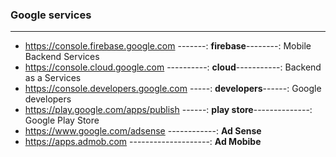 ### Google services

-----------------------

- https://console.firebase.google.com -------: **firebase**--------: Mobile Backend Services
- https://console.cloud.google.com ----------: **cloud**-----------: Backend as a Services
- https://console.developers.google.com -----: **developers**------: Google developers
- https://play.google.com/apps/publish ------: **play store**--------------: Google Play Store
- https://www.google.com/adsense ------------: **Ad Sense**
- https://apps.admob.com --------------------: **Ad Mobibe**
